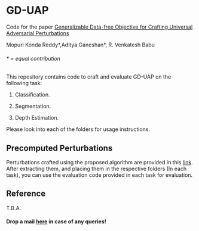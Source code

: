 # GD-UAP

Code for the paper [Generalizable Data-free Objective for Crafting Universal Adversarial Perturbations](https://arxiv.org/abs/1801.08092)

Mopuri Konda Reddy*,Aditya Ganeshan*, R. Venkatesh Babu

###### * = equal contribution 

This repository contains code to craft and evaluate GD-UAP on the following task:

1) Classification.

2) Segmentation.

3) Depth Estimation.

Please look into each of the folders for usage instructions.

## Precomputed Perturbations

Perturbations crafted using the proposed algorithm are provided in this [link](https://www.dropbox.com/s/ixjzg4itx10nhid/perturbations.tar.gz?dl=0). After extracting them, and placing them in the respective folders (In each task), you can use the evaluation code provided in each task for evaluation.

## Reference

T.B.A.

#### Drop a mail [here](mailto:adityaganeshan@gmail.com) in case of any queries!

